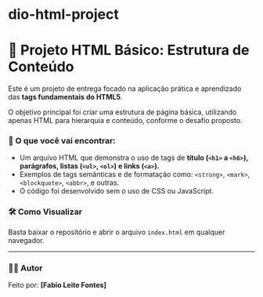 # dio-html-project
# 🚀 Projeto HTML Básico: Estrutura de Conteúdo

Este é um projeto de entrega focado na aplicação prática e aprendizado das **tags fundamentais do HTML5**.

O objetivo principal foi criar uma estrutura de página básica, utilizando apenas HTML para hierarquia e conteúdo, conforme o desafio proposto.

### 🎯 O que você vai encontrar:

* Um arquivo HTML que demonstra o uso de tags de **título (`<h1>` a `<h6>`), parágrafos, listas (`<ul>`, `<ol>`) e links (`<a>`).**
* Exemplos de tags semânticas e de formatação como: `<strong>`, `<mark>`, `<blockquote>`, `<abbr>`, e outras.
* O código foi desenvolvido sem o uso de CSS ou JavaScript.

### 🛠️ Como Visualizar

Basta baixar o repositório e abrir o arquivo `index.html` em qualquer navegador.

---

### 🧑‍💻 Autor

Feito por: **[Fabio Leite Fontes]**

